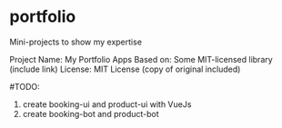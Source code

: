 # portfolio
Mini-projects to show my expertise

Project Name: My Portfolio Apps
Based on: Some MIT-licensed library (include link)
License: MIT License (copy of original included)

#TODO: 
1) create booking-ui and product-ui with VueJs
2) create booking-bot and product-bot
